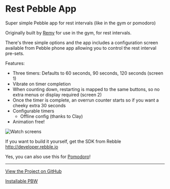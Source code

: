 # Rest Pebble App

Super simple Pebble app for rest intervals (like in the gym or pomodoro)

Originally built by [Remy](https://github.com/remy) for use in the gym, for rest intervals.

There's three simple options and the app includes a configuration screen available from Pebble phone app allowing you to control the rest interval pre-sets.

Features:

- Three timers: Defaults to 60 seconds, 90 seconds, 120 seconds (screen 1)
- Vibrate on timer completion
- When counting down, restarting is mapped to the same buttons, so no extra menus or display required (screen 2)
- Once the timer is complete, an overrun counter starts so if you want a cheeky extra 30 seconds
- Configurable timers
    - Offline config (thanks to Clay)
- Animation free!

![Watch screens](https://raw.githubusercontent.com/remy/rest/master/screenshots/states.png)

If you want to build it yourself, get the SDK from Rebble <http://developer.rebble.io>

Yes, you can also use this for [Pomodoro](http://en.wikipedia.org/wiki/Pomodoro_Technique)!

-------------------------------

[View the Project on GitHub](https://github.com/clach04/rest)

[Installable PBW](https://github.com/clach04/rest/releases)
